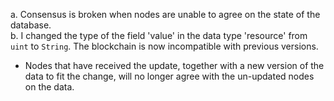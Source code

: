 a. Consensus is broken when nodes are unable to agree on the state of the database.  
b. I changed the type of the field 'value' in the data type 'resource' from `uint` to `String`. The blockchain is now incompatible with previous versions.  
  * Nodes that have received the update, together with a new version of the data to fit the change, will no longer agree with the un-updated nodes on the data.
